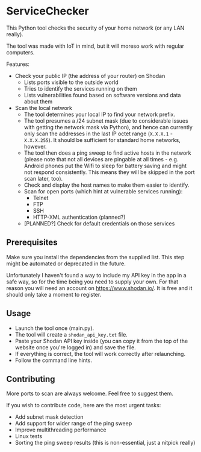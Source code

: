 # ServiceChecker

This Python tool checks the security of your home network (or any LAN really).

The tool was made with IoT in mind, but it will moreso work with regular computers.

Features:
* Check your public IP (the address of your router) on Shodan
  * Lists ports visible to the outside world
  * Tries to identify the services running on them
  * Lists vulnerabilities found based on software versions and data about them
* Scan the local network
  * The tool determines your local IP to find your network prefix.
  * The tool presumes a /24 subnet mask (due to considerable issues with getting the network mask via Python),
and hence can currently only scan the addresses in the last IP octet range (`X.X.X.1` - `X.X.X.255`). It should be sufficient for standard home networks, however.
  * The tool then does a ping sweep to find active hosts in the network (please note that not all devices are pingable at all times - e.g. Android phones put the Wifi to sleep for battery saving and might not respond consistently. This means they will be skipped in the port scan later, too).
  * Check and display the host names to make them easier to identify.
  * Scan for open ports (which hint at vulnerable services running):
    * Telnet
    * FTP
    * SSH
    * HTTP-XML authentication (planned?)
  * [PLANNED?] Check for default credentials on those services

## Prerequisites

Make sure you install the dependencies from the supplied list. This step might be automated or deprecated in the future.

Unfortunately I haven't found a way to include my API key in the app in a safe way, so for the time being you need to supply your own.
For that reason you will need an account on https://www.shodan.io/. It is free and it should only take a moment to register.

## Usage

* Launch the tool once (main.py).
* The tool will create a `shodan_api_key.txt` file.
* Paste your Shodan API key inside (you can copy it from the top of the website once you're logged in) and save the file.
* If everything is correct, the tool will work correctly after relaunching.
* Follow the command line hints.

## Contributing

More ports to scan are always welcome. Feel free to suggest them.

If you wish to contribute code, here are the most urgent tasks:
* Add subnet mask detection
* Add support for wider range of the ping sweep
* Improve multithreading performance
* Linux tests
* Sorting the ping sweep results (this is non-essential, just a nitpick really)
